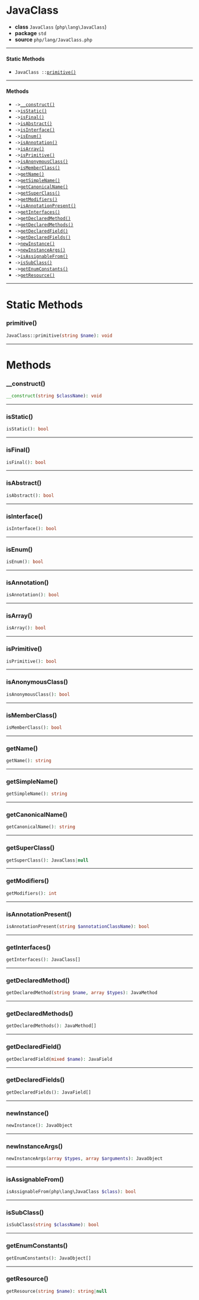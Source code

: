 # JavaClass

- **class** `JavaClass` (`php\lang\JavaClass`)
- **package** `std`
- **source** `php/lang/JavaClass.php`

---

#### Static Methods

- `JavaClass ::`[`primitive()`](#method-primitive)

---

#### Methods

- `->`[`__construct()`](#method-__construct)
- `->`[`isStatic()`](#method-isstatic)
- `->`[`isFinal()`](#method-isfinal)
- `->`[`isAbstract()`](#method-isabstract)
- `->`[`isInterface()`](#method-isinterface)
- `->`[`isEnum()`](#method-isenum)
- `->`[`isAnnotation()`](#method-isannotation)
- `->`[`isArray()`](#method-isarray)
- `->`[`isPrimitive()`](#method-isprimitive)
- `->`[`isAnonymousClass()`](#method-isanonymousclass)
- `->`[`isMemberClass()`](#method-ismemberclass)
- `->`[`getName()`](#method-getname)
- `->`[`getSimpleName()`](#method-getsimplename)
- `->`[`getCanonicalName()`](#method-getcanonicalname)
- `->`[`getSuperClass()`](#method-getsuperclass)
- `->`[`getModifiers()`](#method-getmodifiers)
- `->`[`isAnnotationPresent()`](#method-isannotationpresent)
- `->`[`getInterfaces()`](#method-getinterfaces)
- `->`[`getDeclaredMethod()`](#method-getdeclaredmethod)
- `->`[`getDeclaredMethods()`](#method-getdeclaredmethods)
- `->`[`getDeclaredField()`](#method-getdeclaredfield)
- `->`[`getDeclaredFields()`](#method-getdeclaredfields)
- `->`[`newInstance()`](#method-newinstance)
- `->`[`newInstanceArgs()`](#method-newinstanceargs)
- `->`[`isAssignableFrom()`](#method-isassignablefrom)
- `->`[`isSubClass()`](#method-issubclass)
- `->`[`getEnumConstants()`](#method-getenumconstants)
- `->`[`getResource()`](#method-getresource)

---
# Static Methods

<a name="method-primitive"></a>

### primitive()
```php
JavaClass::primitive(string $name): void
```

---
# Methods

<a name="method-__construct"></a>

### __construct()
```php
__construct(string $className): void
```

---

<a name="method-isstatic"></a>

### isStatic()
```php
isStatic(): bool
```

---

<a name="method-isfinal"></a>

### isFinal()
```php
isFinal(): bool
```

---

<a name="method-isabstract"></a>

### isAbstract()
```php
isAbstract(): bool
```

---

<a name="method-isinterface"></a>

### isInterface()
```php
isInterface(): bool
```

---

<a name="method-isenum"></a>

### isEnum()
```php
isEnum(): bool
```

---

<a name="method-isannotation"></a>

### isAnnotation()
```php
isAnnotation(): bool
```

---

<a name="method-isarray"></a>

### isArray()
```php
isArray(): bool
```

---

<a name="method-isprimitive"></a>

### isPrimitive()
```php
isPrimitive(): bool
```

---

<a name="method-isanonymousclass"></a>

### isAnonymousClass()
```php
isAnonymousClass(): bool
```

---

<a name="method-ismemberclass"></a>

### isMemberClass()
```php
isMemberClass(): bool
```

---

<a name="method-getname"></a>

### getName()
```php
getName(): string
```

---

<a name="method-getsimplename"></a>

### getSimpleName()
```php
getSimpleName(): string
```

---

<a name="method-getcanonicalname"></a>

### getCanonicalName()
```php
getCanonicalName(): string
```

---

<a name="method-getsuperclass"></a>

### getSuperClass()
```php
getSuperClass(): JavaClass|null
```

---

<a name="method-getmodifiers"></a>

### getModifiers()
```php
getModifiers(): int
```

---

<a name="method-isannotationpresent"></a>

### isAnnotationPresent()
```php
isAnnotationPresent(string $annotationClassName): bool
```

---

<a name="method-getinterfaces"></a>

### getInterfaces()
```php
getInterfaces(): JavaClass[]
```

---

<a name="method-getdeclaredmethod"></a>

### getDeclaredMethod()
```php
getDeclaredMethod(string $name, array $types): JavaMethod
```

---

<a name="method-getdeclaredmethods"></a>

### getDeclaredMethods()
```php
getDeclaredMethods(): JavaMethod[]
```

---

<a name="method-getdeclaredfield"></a>

### getDeclaredField()
```php
getDeclaredField(mixed $name): JavaField
```

---

<a name="method-getdeclaredfields"></a>

### getDeclaredFields()
```php
getDeclaredFields(): JavaField[]
```

---

<a name="method-newinstance"></a>

### newInstance()
```php
newInstance(): JavaObject
```

---

<a name="method-newinstanceargs"></a>

### newInstanceArgs()
```php
newInstanceArgs(array $types, array $arguments): JavaObject
```

---

<a name="method-isassignablefrom"></a>

### isAssignableFrom()
```php
isAssignableFrom(php\lang\JavaClass $class): bool
```

---

<a name="method-issubclass"></a>

### isSubClass()
```php
isSubClass(string $className): bool
```

---

<a name="method-getenumconstants"></a>

### getEnumConstants()
```php
getEnumConstants(): JavaObject[]
```

---

<a name="method-getresource"></a>

### getResource()
```php
getResource(string $name): string|null
```